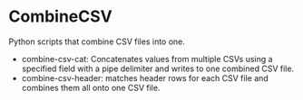 # CombineCSV
Python scripts that combine CSV files into one.
*  combine-csv-cat: Concatenates values from multiple CSVs using a specified field with a pipe delimiter and writes to one combined CSV file.
*  combine-csv-header: matches header rows for each CSV file and combines them all onto one CSV file.
